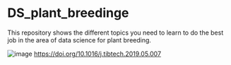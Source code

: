 # DS_plant_breedinge

This repository shows the different topics you need to learn to do the best job in the area of data science for plant breeding.

![image](https://user-images.githubusercontent.com/80262191/200057986-cac39007-e6ea-4ca5-ae7d-d9b45d9e09ef.png)
https://doi.org/10.1016/j.tibtech.2019.05.007

